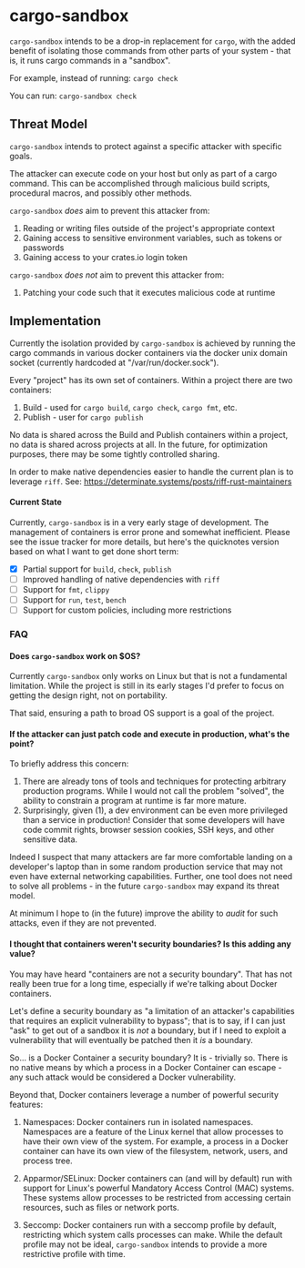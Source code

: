 # cargo-sandbox
`cargo-sandbox` intends to be a drop-in replacement for `cargo`, with the added benefit
of isolating those commands from other parts of your system - that is, it runs cargo commands
in a "sandbox".

For example, instead of running:
`cargo check`

You can run:
`cargo-sandbox check`

## Threat Model
`cargo-sandbox` intends to protect against a specific attacker with specific goals.

The attacker can execute code on your host but only as part of a cargo command. This can be
accomplished through malicious build scripts, procedural macros, and possibly other methods.

`cargo-sandbox` *does* aim to prevent this attacker from:
1. Reading or writing files outside of the project's appropriate context
2. Gaining access to sensitive environment variables, such as tokens or passwords
3. Gaining access to your crates.io login token

`cargo-sandbox` *does not* aim to prevent this attacker from:
1. Patching your code such that it executes malicious code at runtime

## Implementation
Currently the isolation provided by `cargo-sandbox` is achieved by running the cargo commands
in various docker containers via the docker unix domain socket (currently hardcoded at "/var/run/docker.sock").

Every "project" has its own set of containers. Within a project there are two containers:
1. Build - used for `cargo build`, `cargo check`, `cargo fmt`, etc.
2. Publish - user for `cargo publish`

No data is shared across the Build and Publish containers within a project, no data is shared
across projects at all. In the future, for optimization purposes, there may be some tightly
controlled sharing.

In order to make native dependencies easier to handle the current plan is to leverage `riff`.
See: https://determinate.systems/posts/riff-rust-maintainers


#### Current State
Currently, `cargo-sandbox` is in a very early stage of development. The management of containers is
error prone and somewhat inefficient. Please see the issue tracker for more details, but here's the
quicknotes version based on what I want to get done short term:

- [X] Partial support for `build`, `check`, `publish`
- [ ] Improved handling of native dependencies with `riff`
- [ ] Support for `fmt`, `clippy`
- [ ] Support for `run`, `test`, `bench`
- [ ] Support for custom policies, including more restrictions

### FAQ

#### Does `cargo-sandbox` work on $OS?

Currently `cargo-sandbox` only works on Linux but that is not a fundamental limitation. While the project
is still in its early stages I'd prefer to focus on getting the design right, not on portability.

That said, ensuring a path to broad OS support is a goal of the project.

#### If the attacker can just patch code and execute in production, what's the point?
To briefly address this concern:

1. There are already tons of tools and techniques for protecting arbitrary production programs. While I would
   not call the problem "solved", the ability to constrain a program at runtime is far more mature.
2. Surprisingly, given (1), a dev environment can be even more privileged than a service in production! Consider
   that some developers will have code commit rights, browser session cookies, SSH keys, and other sensitive data.

Indeed I suspect that many attackers are far more comfortable landing on a developer's laptop than in some random
production service that may not even have external networking capabilities. Further, one tool does not need to solve
all problems - in the future `cargo-sandbox` may expand its threat model.

At minimum I hope to (in the future) improve the ability to *audit* for such attacks, even if they are not prevented.

#### I thought that containers weren't security boundaries? Is this adding any value?

You may have heard "containers are not a security boundary". That has not really been true for a long time, especially
if we're talking about Docker containers.

Let's define a security boundary as "a limitation of an attacker's capabilities
that requires an explicit vulnerability to bypass"; that is to say, if I can just "ask" to get out of a sandbox it is *not*
a boundary, but if I need to exploit a vulnerability that will eventually be patched then it *is* a boundary.

So... is a Docker Container a security boundary? It is - trivially so. There is no native means by which a process in a
Docker Container can escape - any such attack would be considered a Docker vulnerability.

Beyond that, Docker containers leverage a number of powerful security features:
1. Namespaces: Docker containers run in isolated namespaces. Namespaces are a feature of the Linux kernel that allow
   processes to have their own view of the system. For example, a process in a Docker container can have its own view of
   the filesystem, network, users, and process tree.

2. Apparmor/SELinux: Docker containers can (and will by default) run with support for Linux's powerful Mandatory Access
   Control (MAC) systems. These systems allow processes to be restricted from accessing certain resources, such as files
   or network ports.

3. Seccomp: Docker containers run with a seccomp profile by default, restricting which system calls processes can make.
   While the default profile may not be ideal, `cargo-sandbox` intends to provide a more restrictive profile with time.

